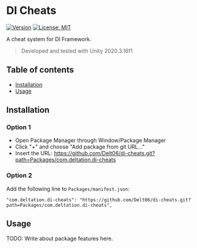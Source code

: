 #  DI Cheats

[![Version](https://img.shields.io/github/v/release/Delt06/di-cheats?sort=semver)](https://github.com/Delt06/di-cheats/releases)
[![License: MIT](https://img.shields.io/badge/License-MIT-yellow.svg)](https://opensource.org/licenses/MIT)

A cheat system for DI Framework.

> Developed and tested with Unity 2020.3.16f1

## Table of contents

- [Installation](#installation)
- [Usage](#usage)

## Installation
### Option 1
- Open Package Manager through Window/Package Manager
- Click "+" and choose "Add package from git URL..."
- Insert the URL: https://github.com/Delt06/di-cheats.git?path=Packages/com.deltation.di-cheats

### Option 2  
Add the following line to `Packages/manifest.json`:
```
"com.deltation.di-cheats": "https://github.com/Delt06/di-cheats.git?path=Packages/com.deltation.di-cheats",
```

## Usage

TODO: Write about package features here.
